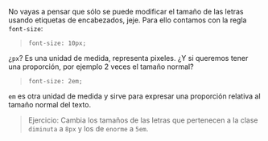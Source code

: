 No vayas a pensar que sólo se puede modificar el tamaño de las letras usando etiquetas de encabezados, jeje.
Para ello contamos con la regla `font-size`:

> `font-size: 10px;`

¿`px`? Es una unidad de medida, representa pixeles. 
¿Y si queremos tener una proporción, por ejemplo 2 veces el tamaño normal?
> `font-size: 2em;`

`em` es otra unidad de medida y sirve para expresar una proporción relativa al tamaño normal del texto.

> Ejercicio: Cambia los tamaños de las letras que pertenecen a la clase `diminuta` a `8px` y los de `enorme` a `5em`.
